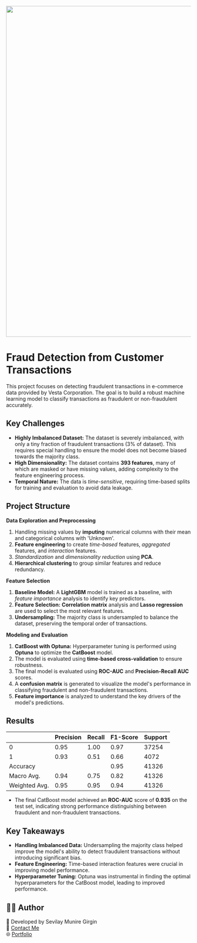 [<img src="https://drive.google.com/file/d/189kmnHG8hXONdJ8hPT0db9_bPSGFfwU8/view?usp=sharing" width="900"/>](https://drive.google.com/file/d/189kmnHG8hXONdJ8hPT0db9_bPSGFfwU8/view?usp=sharing)
# Fraud Detection from Customer Transactions

This project focuses on detecting fraudulent transactions in e-commerce data provided by Vesta Corporation. The goal is to build a robust machine learning model to classify transactions as fraudulent or non-fraudulent accurately.

## Key Challenges
- **Highly Imbalanced Dataset:** The dataset is severely imbalanced, with only a tiny fraction of fraudulent transactions (3% of dataset). This requires special handling to ensure the model does not become biased towards the majority class.
- **High Dimensionality:** The dataset contains **393 features**, many of which are masked or have missing values, adding complexity to the feature engineering process.
- **Temporal Nature:** The data is *time-sensitive*, requiring time-based splits for training and evaluation to avoid data leakage.

## Project Structure
**Data Exploration and Preprocessing**
1. Handling missing values by **imputing** numerical columns with their mean and categorical columns with 'Unknown'.
2. **Feature engineering** to create *time-based* features, *aggregated* features, and *interaction* features.
3. *Standardization* and *dimensionality reduction* using **PCA**.
4. **Hierarchical clustering** to group similar features and reduce redundancy.
                
 
**Feature Selection**
1. **Baseline Model:** A **LightGBM** model is trained as a baseline, with *feature importance* analysis to identify key predictors.
2. **Feature Selection:** **Correlation matrix** analysis and **Lasso regression** are used to select the most relevant features.
3. **Undersampling:** The majority class is undersampled to balance the dataset, preserving the temporal order of transactions.


       
**Modeling and Evaluation**
1. **CatBoost with Optuna:** Hyperparameter tuning is performed using **Optuna** to optimize the **CatBoost** model. 
2. The model is evaluated using **time-based cross-validation** to ensure robustness.
3. The final model is evaluated using **ROC-AUC** and **Precision-Recall AUC** scores.
4. A **confusion matrix** is generated to visualize the model's performance in classifying fraudulent and non-fraudulent transactions.
5. **Feature importance** is analyzed to understand the key drivers of the model's predictions.


## Results
| | Precision | Recall | F1-Score | Support |
| -------- | -------- | ------- | ------- | ------- |
| 0 | 0.95 | 1.00 | 0.97 | 37254 |
| 1 | 0.93 | 0.51 | 0.66 | 4072 |
| Accuracy |  | | 0.95 | 41326 |
| Macro Avg. | 0.94 |0.75 | 0.82 | 41326 |
| Weighted Avg. | 0.95 | 0.95 | 0.94 | 41326 |


- The final CatBoost model achieved an **ROC-AUC** score of **0.935** on the test set, indicating strong performance distinguishing between fraudulent and non-fraudulent transactions.

## Key Takeaways
- **Handling Imbalanced Data:** Undersampling the majority class helped improve the model's ability to detect fraudulent transactions without introducing significant bias.
- **Feature Engineering:** Time-based interaction features were crucial in improving model performance.
- **Hyperparameter Tuning:** Optuna was instrumental in finding the optimal hyperparameters for the CatBoost model, leading to improved performance.

## 👩‍💻 Author
📌 Developed by Sevilay Munire Girgin   
📧 [Contact Me](https://linktr.ee/sevilaymgirgin)   
🌐 [Portfolio](sevilaymuni.github.io/Girgin)
